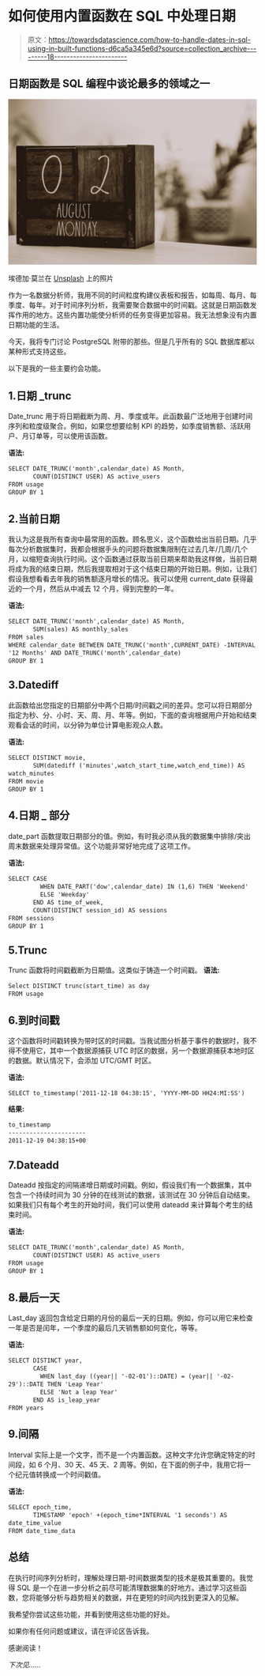 # 如何使用内置函数在 SQL 中处理日期

> 原文：<https://towardsdatascience.com/how-to-handle-dates-in-sql-using-in-built-functions-d6ca5a345e6d?source=collection_archive---------18----------------------->

## 日期函数是 SQL 编程中谈论最多的领域之一

![](img/480b828c8bb10ada34798b03335d5953.png)

埃德加·莫兰在 [Unsplash](https://unsplash.com?utm_source=medium&utm_medium=referral) 上的照片

作为一名数据分析师，我用不同的时间粒度构建仪表板和报告，如每周、每月、每季度、每年。对于时间序列分析，我需要聚合数据中的时间戳。这就是日期函数发挥作用的地方。这些内置功能使分析师的任务变得更加容易。我无法想象没有内置日期功能的生活。

今天，我将专门讨论 PostgreSQL 附带的那些。但是几乎所有的 SQL 数据库都以某种形式支持这些。

以下是我的一些主要约会功能。

## 1.日期 _trunc

Date_trunc 用于将日期截断为周、月、季度或年。此函数最广泛地用于创建时间序列和粒度级聚合。例如，如果您想要绘制 KPI 的趋势，如季度销售额、活跃用户、月订单等，可以使用该函数。

**语法:**

```
SELECT DATE_TRUNC('month',calendar_date) AS Month,
       COUNT(DISTINCT USER) AS active_users
FROM usage
GROUP BY 1
```

## 2.当前日期

我认为这是我所有查询中最常用的函数。顾名思义，这个函数给出当前日期。几乎每次分析数据集时，我都会根据手头的问题将数据集限制在过去几年/几周/几个月，以缩短查询执行时间。这个函数通过获取当前日期来帮助我这样做，当前日期将成为我的结束日期，然后我提取相对于这个结束日期的开始日期。例如，让我们假设我想看看去年我的销售额逐月增长的情况。我可以使用 current_date 获得最近的一个月，然后从中减去 12 个月，得到完整的一年。

**语法:**

```
SELECT DATE_TRUNC('month',calendar_date) AS Month,
       SUM(sales) AS monthly_sales
FROM sales
WHERE calendar_date BETWEEN DATE_TRUNC('month',CURRENT_DATE) -INTERVAL '12 Months' AND DATE_TRUNC('month',calendar_date)
GROUP BY 1
```

## 3.Datediff

此函数给出您指定的日期部分中两个日期/时间戳之间的差异。您可以将日期部分指定为秒、分、小时、天、周、月、年等。例如，下面的查询根据用户开始和结束观看会话的时间，以分钟为单位计算电影观众人数。

**语法:**

```
SELECT DISTINCT movie,
       SUM(datediff ('minutes',watch_start_time,watch_end_time)) AS watch_minutes
FROM movie
GROUP BY 1
```

## 4.日期 _ 部分

date_part 函数提取日期部分的值。例如，有时我必须从我的数据集中排除/突出周末数据来处理异常值。这个功能非常好地完成了这项工作。

**语法:**

```
SELECT CASE
         WHEN DATE_PART('dow',calendar_date) IN (1,6) THEN 'Weekend'
         ELSE 'Weekday'
       END AS time_of_week,
       COUNT(DISTINCT session_id) AS sessions
FROM sessions
GROUP BY 1
```

## 5.Trunc

Trunc 函数将时间戳截断为日期值。这类似于铸造一个时间戳。
**语法:**

```
Select DISTINCT trunc(start_time) as day
FROM usage
```

## 6.到时间戳

这个函数将时间戳转换为带时区的时间戳。当我试图分析基于事件的数据时，我不得不使用它，其中一个数据源捕获 UTC 时区的数据，另一个数据源捕获本地时区的数据。默认情况下，会添加 UTC/GMT 时区。

**语法:**

```
SELECT to_timestamp('2011-12-18 04:38:15', 'YYYY-MM-DD HH24:MI:SS')
```

**结果:**

```
to_timestamp 
---------------------- 
2011-12-19 04:38:15+00
```

## 7.Dateadd

Dateadd 按指定的间隔递增日期或时间戳。例如，假设我们有一个数据集，其中包含一个持续时间为 30 分钟的在线测试的数据，该测试在 30 分钟后自动结束。如果我们只有每个考生的开始时间，我们可以使用 dateadd 来计算每个考生的结束时间。

**语法:**

```
SELECT DATE_TRUNC('month',calendar_date) AS Month,
       COUNT(DISTINCT USER) AS active_users
FROM usage
GROUP BY 1
```

## 8.最后一天

Last_day 返回包含给定日期的月份的最后一天的日期。例如，你可以用它来检查一年是否是闰年，一个季度的最后几天销售额如何变化，等等。

**语法:**

```
SELECT DISTINCT year,
       CASE
         WHEN last_day ((year|| '-02-01')::DATE) = (year|| '-02-29')::DATE THEN 'Leap Year'
         ELSE 'Not a leap Year'
       END AS is_leap_year
FROM years
```

## 9.间隔

Interval 实际上是一个文字，而不是一个内置函数。这种文字允许您确定特定的时间段，如 6 个月、30 天、45 天、2 周等。例如，在下面的例子中，我用它将一个纪元值转换成一个时间戳值。

**语法:**

```
SELECT epoch_time,
       TIMESTAMP 'epoch' +(epoch_time*INTERVAL '1 seconds') AS date_time_value
FROM date_time_data
```

## 总结

在执行时间序列分析时，理解处理日期-时间数据类型的技术是极其重要的。我觉得 SQL 是一个在进一步分析之前尽可能清理数据集的好地方。通过学习这些函数，您将能够分析与趋势相关的数据，并在更短的时间内找到更深入的见解。

我希望你尝试这些功能，并看到使用这些功能的好处。

如果你有任何问题或建议，请在评论区告诉我。

感谢阅读！

*下次见……*